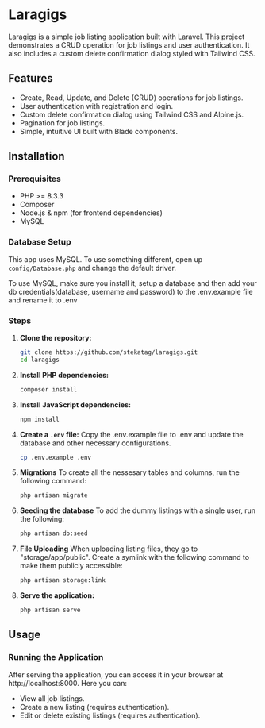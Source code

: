 # Laragigs

Laragigs is a simple job listing application built with Laravel. This project demonstrates a CRUD operation for job listings and user authentication. It also includes a custom delete confirmation dialog styled with Tailwind CSS.

## Features

-   Create, Read, Update, and Delete (CRUD) operations for job listings.
-   User authentication with registration and login.
-   Custom delete confirmation dialog using Tailwind CSS and Alpine.js.
-   Pagination for job listings.
-   Simple, intuitive UI built with Blade components.

## Installation

### Prerequisites

-   PHP >= 8.3.3
-   Composer
-   Node.js & npm (for frontend dependencies)
-   MySQL

### Database Setup

This app uses MySQL. To use something different, open up `config/Database.php` and change the default driver.<br>

To use MySQL, make sure you install it, setup a database and then add your db credentials(database, username and password) to the .env.example file and rename it to .env

### Steps

1.  **Clone the repository:**

    ```bash
    git clone https://github.com/stekatag/laragigs.git
    cd laragigs
    ```

2.  **Install PHP dependencies:**

    ```bash
    composer install
    ```

3.  **Install JavaScript dependencies:**

    ```bash
    npm install
    ```

4.  **Create a `.env` file:**
    Copy the .env.example file to .env and update the database and other necessary configurations.

    ```bash
    cp .env.example .env
    ```

5.  **Migrations**
    To create all the nessesary tables and columns, run the following command:

    ```bash
    php artisan migrate
    ```

6.  **Seeding the database**
    To add the dummy listings with a single user, run the following:

    ```bash
    php artisan db:seed
    ```

7.  **File Uploading**
    When uploading listing files, they go to "storage/app/public". Create a symlink with the following command to make them publicly accessible:

    ```bash
    php artisan storage:link
    ```

8.  **Serve the application:**

    ```bash
    php artisan serve
    ```

## Usage

### Running the Application

After serving the application, you can access it in your browser at http://localhost:8000. Here you can:

-   View all job listings.
-   Create a new listing (requires authentication).
-   Edit or delete existing listings (requires authentication).
